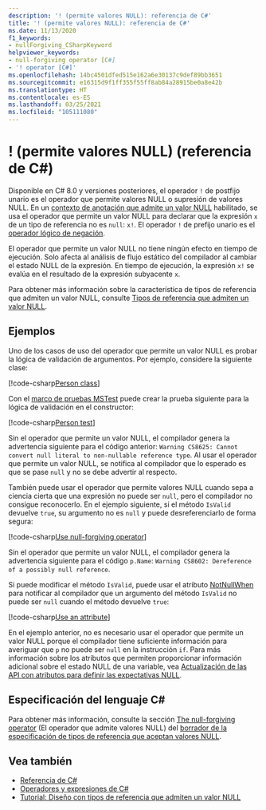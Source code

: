 ```yaml
---
description: '! (permite valores NULL): referencia de C#'
title: '! (permite valores NULL): referencia de C#'
ms.date: 11/13/2020
f1_keywords:
- nullForgiving_CSharpKeyword
helpviewer_keywords:
- null-forgiving operator [C#]
- '! operator [C#]'
ms.openlocfilehash: 14bc4501dfed515e162a6e30137c9def89bb3651
ms.sourcegitcommit: e16315d9f1ff355f55ff8ab84a28915be0a8e42b
ms.translationtype: HT
ms.contentlocale: es-ES
ms.lasthandoff: 03/25/2021
ms.locfileid: "105111080"
---
```

# <a name="-null-forgiving-operator-c-reference"></a>! (permite valores NULL) (referencia de C#)

Disponible en C# 8.0 y versiones posteriores, el operador `!` de postfijo unario es el operador que permite valores NULL o supresión de valores NULL. En un [contexto de anotación que admite un valor NULL](../../nullable-references.md#nullable-annotation-context) habilitado, se usa el operador que permite un valor NULL para declarar que la expresión `x` de un tipo de referencia no es `null`: `x!`. El operador `!` de prefijo unario es el [operador lógico de negación](boolean-logical-operators.md#logical-negation-operator-).

El operador que permite un valor NULL no tiene ningún efecto en tiempo de ejecución. Solo afecta al análisis de flujo estático del compilador al cambiar el estado NULL de la expresión. En tiempo de ejecución, la expresión `x!` se evalúa en el resultado de la expresión subyacente `x`.

Para obtener más información sobre la característica de tipos de referencia que admiten un valor NULL, consulte [Tipos de referencia que admiten un valor NULL](../builtin-types/nullable-reference-types.md).

## <a name="examples"></a>Ejemplos

Uno de los casos de uso del operador que permite un valor NULL es probar la lógica de validación de argumentos. Por ejemplo, considere la siguiente clase:

[!code-csharp[Person class](snippets/shared/NullForgivingOperator.cs#PersonClass)]

Con el [marco de pruebas MSTest](../../../core/testing/unit-testing-with-mstest.md) puede crear la prueba siguiente para la lógica de validación en el constructor:

[!code-csharp[Person test](snippets/shared/NullForgivingOperator.cs#TestPerson)]

Sin el operador que permite un valor NULL, el compilador genera la advertencia siguiente para el código anterior: `Warning CS8625: Cannot convert null literal to non-nullable reference type`. Al usar el operador que permite un valor NULL, se notifica al compilador que lo esperado es que se pase `null` y no se debe advertir al respecto.

También puede usar el operador que permite valores NULL cuando sepa a ciencia cierta que una expresión no puede ser `null`, pero el compilador no consigue reconocerlo. En el ejemplo siguiente, si el método `IsValid` devuelve `true`, su argumento no es `null` y puede desreferenciarlo de forma segura:

[!code-csharp[Use null-forgiving operator](snippets/shared/NullForgivingOperator.cs#UseNullForgiving)]

Sin el operador que permite un valor NULL, el compilador genera la advertencia siguiente para el código `p.Name`: `Warning CS8602: Dereference of a possibly null reference`.

Si puede modificar el método `IsValid`, puede usar el atributo [NotNullWhen](xref:System.Diagnostics.CodeAnalysis.NotNullWhenAttribute) para notificar al compilador que un argumento del método `IsValid` no puede ser `null` cuando el método devuelve `true`:

[!code-csharp[Use an attribute](snippets/shared/NullForgivingOperator.cs#UseAttribute)]

En el ejemplo anterior, no es necesario usar el operador que permite un valor NULL porque el compilador tiene suficiente información para averiguar que `p` no puede ser `null` en la instrucción `if`. Para más información sobre los atributos que permiten proporcionar información adicional sobre el estado NULL de una variable, vea [Actualización de las API con atributos para definir las expectativas NULL](../attributes/nullable-analysis.md).

## <a name="c-language-specification"></a>Especificación del lenguaje C#

Para obtener más información, consulte la sección [The null-forgiving operator](~/_csharplang/proposals/csharp-9.0/nullable-reference-types-specification.md#the-null-forgiving-operator) (El operador que admite valores NULL) del [borrador de la especificación de tipos de referencia que aceptan valores NULL](~/_csharplang/proposals/csharp-9.0/nullable-reference-types-specification.md).

## <a name="see-also"></a>Vea también

- [Referencia de C#](../index.md)
- [Operadores y expresiones de C#](index.md)
- [Tutorial: Diseño con tipos de referencia que admiten un valor NULL](../../whats-new/tutorials/nullable-reference-types.md)
